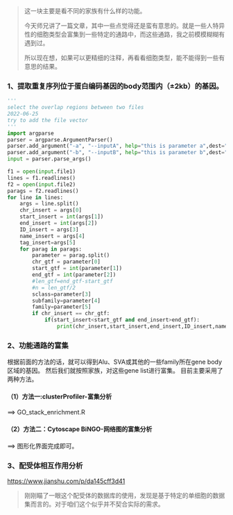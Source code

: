 > 这一块主要是看不同的家族有什么样的功能。
>
> 今天师兄讲了一篇文章，其中一些点觉得还是蛮有意思的。就是一些人特异性的细胞类型会富集到一些特定的通路中，而这些通路，我之前模模糊糊有遇到过。
>
> 所以现在想，如果可以更精细的注释，再看看细胞类型，能不能得到一些有意思的结果。

### 1、提取重复序列位于蛋白编码基因的body范围内（±2kb）的基因。

```python
'''
select the overlap regions between two files
2022-06-25
try to add the file vector
'''
import argparse
parser = argparse.ArgumentParser()
parser.add_argument("-a", "--inputA", help="this is parameter a",dest="file1",type=str,default="protein_transcript_2k.bed")
parser.add_argument("-b", "--inputB", help="this is parameter b",dest="file2",type=str,default="repeat_interest.bed")
input = parser.parse_args()

f1 = open(input.file1)
lines = f1.readlines()
f2 = open(input.file2)
parags = f2.readlines()
for line in lines:
	args = line.split()
	chr_insert = args[0]
	start_insert = int(args[1]) 
	end_insert = int(args[2])
	ID_insert = args[3]
	name_insert = args[4]
	tag_insert=args[5]
	for parag in parags:
		parameter = parag.split()
		chr_gtf = parameter[0]
		start_gtf = int(parameter[1])
		end_gtf = int(parameter[2])
		#len_gtf=end_gtf-start_gtf
		#n = len_gtf/2
		sclass=parameter[3]
		subfamily=parameter[4]
		family=parameter[5]
		if chr_insert == chr_gtf:
			if(start_insert<start_gtf and end_insert>end_gtf):
				print(chr_insert,start_insert,end_insert,ID_insert,name_insert,tag_insert,start_gtf,end_gtf,sclass,subfamily,family)
```

### 2、功能通路的富集

根据前面的方法的话，就可以得到Alu、SVA或其他的一些family所在gene body区域的基因。
然后我们就按照家族，对这些gene list进行富集。
目前主要采用了两种方法。

#### （1）方法一:clusterProfiler-富集分析

==> GO_stack_enrichment.R

#### （2）方法二：Cytoscape BiNGO-网络图的富集分析

==> 图形化界面完成即可。

### 3、配受体相互作用分析

https://www.jianshu.com/p/da145cff3d41

> 刚刚瞄了一眼这个配受体的数据库的使用，发现是基于特定的单细胞的数据集而言的。对于咱们这个似乎并不契合实际的需求。
















